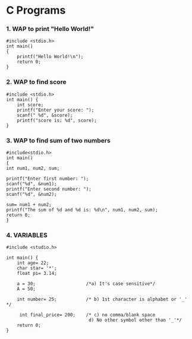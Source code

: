 # C Programs

### 1. WAP to print "Hello World!"
```
#include <stdio.h>
int main()
{
    printf("Hello World!\n");
    return 0;
}
```

### 2. WAP to find score
```
#include <stdio.h>
int main() {
    int score;
    printf("Enter your score: ");
    scanf(" %d", &score);
    printf("score is: %d", score);
}
```
### 3. WAP to find sum of two numbers
```
#include<stdio.h>
int main()
{
int num1, num2, sum;

printf("Enter first number: ");
scanf("%d", &num1);
printf("Enter second number: ");
scanf("%d", &num2);

sum= num1 + num2;
printf("The sum of %d and %d is: %d\n", num1, num2, sum);
return 0; 
}
```

### 4. VARIABLES
```
#include <studio.h>

int main() {
    int age= 22;
    char star= '*';
    float pi= 3.14;

    a = 30;                   /*a) It's case sensitive*/
    A = 50;

    int number= 25;           /* b) 1st character is alphabet or '_' */

     int final_price= 200;    /* c) no comma/blank space
                               d) No other symbol other than '_'*/
    return 0;
}
```

### 
```

```

### 
```

```

### 
```

```

### 
```

```

### 
```

```

### 
```

```

### 
```

```

### 
```

```

### 
```

```

### 
```

```

### 
```

```

### 
```

```

### 
```

```

### 
```

```

### 
```

```

### 
```

```

### 
```

```

### 
```

```

### 
```

```

### 
```

```

### 
```

```


